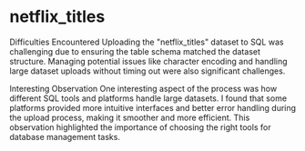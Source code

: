 # netflix_titles
Difficulties Encountered
Uploading the "netflix_titles" dataset to SQL was challenging due to ensuring the table schema matched the dataset structure. Managing potential issues like character encoding and handling large dataset uploads without timing out were also significant challenges.

Interesting Observation
One interesting aspect of the process was how different SQL tools and platforms handle large datasets. I found that some platforms provided more intuitive interfaces and better error handling during the upload process, making it smoother and more efficient. This observation highlighted the importance of choosing the right tools for database management tasks.
